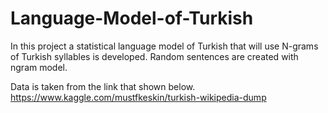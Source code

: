 # Language-Model-of-Turkish

In this project a statistical language model of Turkish that will use N-grams of Turkish syllables is developed. Random sentences are created with ngram model.

Data is taken from the link that shown below.
https://www.kaggle.com/mustfkeskin/turkish-wikipedia-dump
